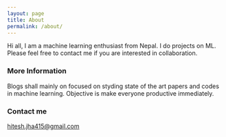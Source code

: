 ```yaml
---
layout: page
title: About
permalink: /about/
---
```


Hi all, I am a machine learning enthusiast from Nepal. I do projects on ML. Please feel free to contact me if you are interested in collaboration.

### More Information

Blogs shall mainly on focused on styding state of the art papers and codes in machine learning. Objective is make everyone productive immediately.

### Contact me

[hitesh.jha415@gmail.com](mailto:hitesh.jha415@gmail.com)
